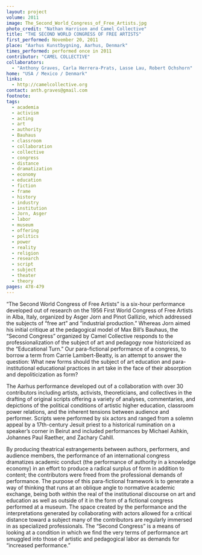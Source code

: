 ```yaml
---
layout: project
volume: 2011
image: The_Second_World_Congress_of_Free_Artists.jpg
photo_credit: "Nathan Harrison and Camel Collective"
title: "THE SECOND WORLD CONGRESS OF FREE ARTISTS"
first_performed: November 20, 2011
place: "Aarhus Kunstbygning, Aarhus, Denmark"
times_performed: performed once in 2011
contributor: "CAMEL COLLECTIVE"
collaborators: 
  - "Anthony Graves, Carla Herrera-Prats, Lasse Lau, Robert Ochshorn"
home: "USA / Mexico / Denmark"
links: 
  - http://camelcollective.org
contact: anth.graves@gmail.com
footnote: 
tags: 
  - academia
  - activism
  - acting
  - art
  - authority
  - Bauhaus
  - classroom
  - collaboration
  - collective
  - congress
  - distance
  - dramatization
  - economy
  - education
  - fiction
  - frame
  - history
  - industry
  - institution
  - Jorn, Asger
  - labor
  - museum
  - offering
  - politics
  - power
  - reality
  - religion
  - research
  - script
  - subject
  - theater
  - theory
pages: 478-479
---
```


“The Second World Congress of Free Artists” is a six-hour performance developed out of research on the 1956 First World Congress of Free Artists in Alba, Italy, organized by Asger Jorn and Pinot Gallizio, which addressed the subjects of “free art” and “industrial production.” Whereas Jorn aimed his initial critique at the pedagogical model of Max Bill’s Bauhaus, the “Second Congress” organized by Camel Collective responds to the professionalization of the subject of art and pedagogy now historicized as the “Educational Turn.” Our para-fictional performance of a congress, to borrow a term from Carrie Lambert-Beatty, is an attempt to answer the question: What new forms should the subject of art education and para-institutional educational practices in art take in the face of their absorption and depoliticization as form? 

The Aarhus performance developed out of a collaboration with over 30 contributors including artists, activists, theoreticians, and collectives in the drafting of original scripts offering a variety of analyses, commentaries, and depictions of the political conditions of artistic higher education, classroom power relations, and the inherent tensions between audience and performer. Scripts were performed by six actors and ranged from a solemn appeal by a 17th-century Jesuit priest to a historical rumination on a speaker’s corner in Beirut and included performances by Michael Ashkin, Johannes Paul Raether, and Zachary Cahill. 

By producing theatrical estrangements between authors, performers, and audience members, the performance of an international congress dramatizes academic conduct (the performance of authority in a knowledge economy) in an effort to produce a radical surplus of form in addition to content; the contributors were freed from the professional demands of performance. The purpose of this para-fictional framework is to generate a way of thinking that runs at an oblique angle to normative academic exchange, being both within the real of the institutional discourse on art and education as well as outside of it in the form of a fictional congress performed at a museum. The space created by the performance and the interpretations generated by collaborating with actors allowed for a critical distance toward a subject many of the contributors are regularly immersed in as specialized professionals. The “Second Congress” is a means of looking at a condition in which we find the very terms of performance art smuggled into those of artistic and pedagogical labor as demands for “increased performance.”
